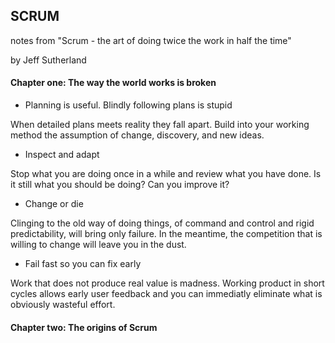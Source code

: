 ## SCRUM

notes from "Scrum - the art of doing twice the work in half the time"

by Jeff Sutherland

#### Chapter one: The way the world works is broken

- Planning is useful. Blindly following plans is stupid 

When detailed plans meets reality they fall apart. Build into your working method the assumption of change, discovery, and new ideas.

- Inspect and adapt

Stop what you are doing once in a while and review what you have done. Is it still what you should be doing? Can you improve it?

- Change or die

Clinging to the old way of doing things, of command and control and rigid predictability, will bring only failure. In the meantime, the
competition that is willing to change will leave you in the dust.

- Fail fast so you can fix early

Work that does not produce real value is madness. Working product in short cycles allows early user feedback and you can immediatly eliminate what is obviously wasteful effort.

#### Chapter two: The origins of Scrum

